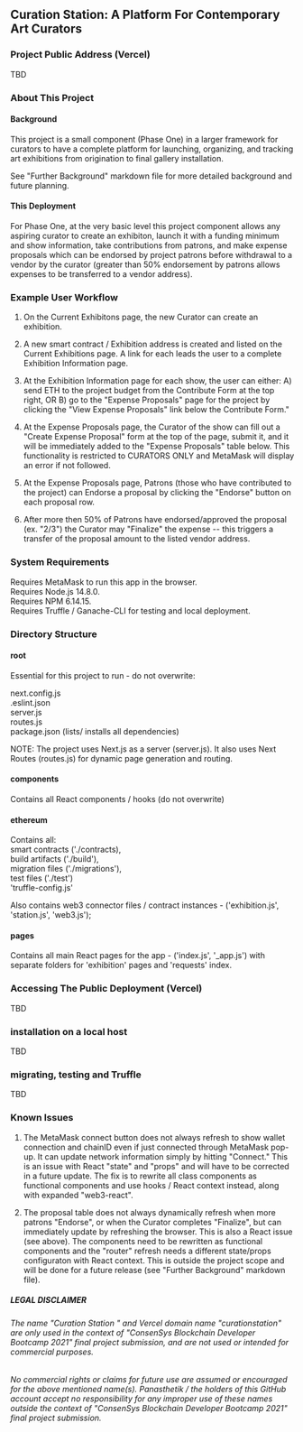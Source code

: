 
## Curation Station: A Platform For Contemporary Art Curators


### Project Public Address (Vercel)
TBD

### About This Project 

#### Background  
    
This project is a small component (Phase One) in a larger framework for curators to have a complete platform for launching, organizing, and tracking art exhibitions from origination to final gallery installation.

See "Further Background" markdown file for more detailed background and future planning.
  
#### This Deployment  
    
For Phase One, at the very basic level this project component allows any aspiring curator to create an exhibiton, launch it with a funding minimum and show information, take contributions from patrons, and make expense proposals which can be endorsed by project patrons before withdrawal to a vendor by the curator (greater than 50% endorsement by patrons allows expenses to be transferred to a vendor address). 

### Example User Workflow

1) On the Current Exhibitons page, the new Curator can create an exhibition.
     
2) A new smart contract / Exhibition address is created and listed on the Current Exhibitions page. A link for each leads the user to a complete Exhibition Information page.
  
3) At the Exhibition Information page for each show, the user can either: A) send ETH to the project budget from the Contribute Form at the top right, OR B) go to the "Expense Proposals" page for the project by clicking the "View Expense Proposals" link below the Contribute Form."
  
4) At the Expense Proposals page, the Curator of the show can fill out a "Create Expense Proposal" form at the top of the page, submit it, and it will be immediately added to the "Expense Proposals" table below. This functionality is restricted to CURATORS ONLY and MetaMask will display an error if not followed.
   
5) At the Expense Proposals page, Patrons (those who have contributed to the project) can Endorse a proposal by clicking the "Endorse" button on each proposal row.

6) After more then 50% of Patrons have endorsed/approved the proposal (ex. "2/3") the Curator may "Finalize" the expense -- this triggers a transfer of the proposal amount to the listed vendor address.  
     
### System Requirements
Requires MetaMask to run this app in the browser.   
Requires Node.js 14.8.0.   
Requires NPM 6.14.15.   
Requires Truffle / Ganache-CLI for testing and local deployment.  



### Directory Structure
#### root

Essential for this project to run - do not overwrite:

next.config.js   
.eslint.json   
server.js    
routes.js   
package.json (lists/ installs all dependencies)   
  
NOTE:  The project uses Next.js as a server (server.js). It also uses Next Routes (routes.js) for dynamic page generation and routing.

#### components

Contains all React components / hooks (do not overwrite)

#### ethereum 

Contains all:    
smart contracts ('./contracts),     
build artifacts ('./build'),    
migration files ('./migrations'),    
test files ('./test')    
'truffle-config.js'  
     
Also contains web3 connector files / contract instances - ('exhibition.js', 'station.js', 'web3.js');

#### pages

Contains all main React pages for the app - ('index.js', '_app.js') with separate folders for 'exhibition' pages and 'requests' index.

### Accessing The Public Deployment (Vercel)
TBD

### installation on a local host
TBD


### migrating, testing and Truffle
TBD

### Known Issues
1) The MetaMask connect button does not always refresh to show wallet connection and chainID even if just connected through MetaMask pop-up.  It can update network information simply by hitting "Connect." This is an issue with React "state" and "props" and will have to be corrected in a future update. The fix is to rewrite all class components as functional components and use hooks / React context instead, along with expanded "web3-react".    
     
2) The proposal table does not always dynamically refresh when more patrons "Endorse", or when the Curator completes "Finalize", but can immediately update by refreshing the browser. This is also a React issue (see above). The components need to be rewritten as functional components and the "router" refresh needs a different state/props configuraton with React context. This is outside the project scope and will be done for a future release (see "Further Background" markdown file). 

##### LEGAL DISCLAIMER
###### The name "Curation Station " and Vercel domain name "curationstation" are only used in the context of "ConsenSys Blockchain Developer Bootcamp 2021" final project submission, and are not used or intended for commercial purposes.   

###### No commercial rights or claims for future use are assumed or encouraged for the above mentioned name(s). Panasthetik / the holders of this GitHub account accept no responsibility for any improper use of these names outside the context of "ConsenSys Blockchain Developer Bootcamp 2021" final project submission.

